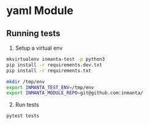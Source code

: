 # yaml Module

## Running tests

1. Setup a virtual env 

```bash
mkvirtualenv inmanta-test -p python3
pip install -r requirements.dev.txt
pip install -r requirements.txt

mkdir /tmp/env
export INMANTA_TEST_ENV=/tmp/env
export INMANTA_MODULE_REPO=git@github.com:inmanta/
```

2. Run tests

```bash
pytest tests
```
